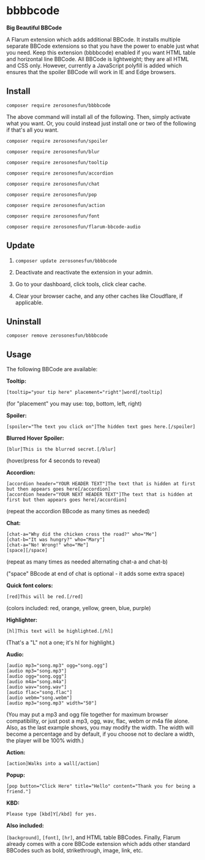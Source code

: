 # bbbbcode
**Big Beautiful BBCode**

A Flarum extension which adds additional BBCode. It installs multiple separate BBCode extensions so that you have the power to enable just what you need. Keep this extension (bbbbcode) enabled if you want HTML table and horizontal line BBCode. All BBCode is lightweight; they are all HTML and CSS only. However, currently a JavaScript polyfill is added which ensures that the spoiler BBCode will work in IE and Edge browsers.

## Install

`composer require zerosonesfun/bbbbcode`

The above command will install all of the following. Then, simply activate what you want. Or, you could instead just install one or two of the following if that's all you want.

~~~
composer require zerosonesfun/spoiler

composer require zerosonesfun/blur

composer require zerosonesfun/tooltip

composer require zerosonesfun/accordion

composer require zerosonesfun/chat

composer require zerosonesfun/pop

composer require zerosonesfun/action

composer require zerosonesfun/font

composer require zerosonesfun/flarum-bbcode-audio
~~~

## Update

1) `composer update zerosonesfun/bbbbcode`

2) Deactivate and reactivate the extension in your admin.

3) Go to your dashboard, click tools, click clear cache.

4) Clear your browser cache, and any other caches like Cloudflare, if applicable.

## Uninstall

`composer remove zerosonesfun/bbbbcode`

## Usage

The following BBCode are available:

**Tooltip:** 

`[tooltip="your tip here" placement="right"]word[/tooltip]`

(for "placement" you may use: top, bottom, left, right)

**Spoiler:** 

`[spoiler="The text you click on"]The hidden text goes here.[/spoiler]`

**Blurred Hover Spoiler:**

`[blur]This is the blurred secret.[/blur]`

(hover/press for 4 seconds to reveal)

**Accordion:**
~~~
[accordion header="YOUR HEADER TEXT"]The text that is hidden at first but then appears goes here[/accordion]
[accordion header="YOUR NEXT HEADER TEXT"]The text that is hidden at first but then appears goes here[/accordion]
~~~
(repeat the accordion BBcode as many times as needed)

**Chat:**
~~~
[chat-a="Why did the chicken cross the road?" who="Me"]
[chat-b="It was hungry?" who="Mary"]
[chat-a="No! Wrong!" who="Me"]
[space][/space]
~~~
(repeat as many times as needed alternating chat-a and chat-b)

("space" BBcode at end of chat is optional - it adds some extra space)

**Quick font colors:**

`[red]This will be red.[/red]`

(colors included: red, orange, yellow, green, blue, purple)

**Highlighter:**

`[hl]This text will be highlighted.[/hl]`

(That's a "L" not a one; it's hl for highlight.)

**Audio:**
~~~
[audio mp3="song.mp3" ogg="song.ogg"]
[audio mp3="song.mp3"]
[audio ogg="song.ogg"]
[audio m4a="song.m4a"]
[audio wav="song.wav"]
[audio flac="song.flac"]
[audio webm="song.webm"]
[audio mp3="song.mp3" width="50"]
~~~
(You may put a mp3 and ogg file together for maximum browser compatibility, or just post a mp3, ogg, wav, flac, webm or m4a file alone. Also, as the last example shows, you may modify the width. The width will become a percentage and by default, if you choose not to declare a width, the player will be 100% width.)

**Action:** 

`[action]Walks into a wall[/action]`

**Popup:** 

`[pop button="Click Here" title="Hello" content="Thank you for being a friend."]`

**KBD:**

`Please type [kbd]Y[/kbd] for yes.`

**Also included:**

`[background]`, `[font]`, `[hr]`, and HTML table BBCodes. Finally, Flarum already comes with a core BBCode extension which adds other standard BBCodes such as bold, strikethrough, image, link, etc.
